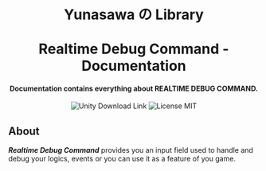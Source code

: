 <h1 align="center"> 
Yunasawa の Library <br></br>
Realtime Debug Command - Documentation 
</h1>

<h4 align="center"> Documentation contains everything about REALTIME DEBUG COMMAND.</h4>

<p align="center">
 <img src="https://img.shields.io/badge/Script-DOCUMENTATION-blue.svg" alt="Unity Download Link">
 <img src="https://img.shields.io/badge/Contact-yunasawa200@gmail.com-purple.svg" alt="License MIT">
</p>

## About

<b><i>Realtime Debug Command</i></b> provides you an input field used to handle and debug your logics, events or you can use it as a feature of you game. 
